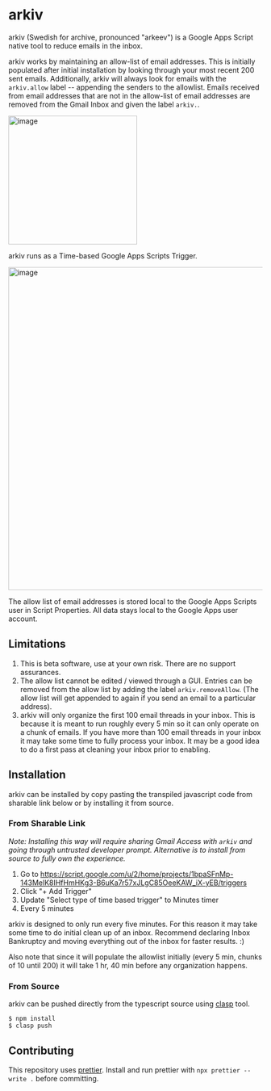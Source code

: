 # arkiv

arkiv (Swedish for archive, pronounced "arkeev") is a Google Apps Script native tool to reduce emails in the inbox.

arkiv works by maintaining an allow-list of email addresses. This is initially populated after initial installation by looking through your most recent 200 sent emails. Additionally, arkiv will always look for emails with the `arkiv.allow` label -- appending the senders to the allowlist. Emails received from email addresses that are not in the allow-list of email addresses are removed from the Gmail Inbox and given the label `arkiv.`.

<img width="255" alt="image" src="https://user-images.githubusercontent.com/36717/204444220-03cfc1d8-d810-4fe6-9aee-2ab6bf4bd7a0.png">

arkiv runs as a Time-based Google Apps Scripts Trigger.

<img width="640" alt="image" src="https://user-images.githubusercontent.com/36717/204095443-0d4ae689-eca8-48ce-bc3a-8c18fc210007.png">

The allow list of email addresses is stored local to the Google Apps Scripts user in Script Properties. All data stays local to the Google Apps user account.

## Limitations

1. This is beta software, use at your own risk. There are no support assurances.
1. The allow list cannot be edited / viewed through a GUI. Entries can be removed from the allow list by adding the label `arkiv.removeAllow`. (The allow list will get appended to again if you send an email to a particular address).
1. arkiv will only organize the first 100 email threads in your inbox. This is because it is meant to run roughly every 5 min so it can only operate on a chunk of emails. If you have more than 100 email threads in your inbox it may take some time to fully process your inbox. It may be a good idea to do a first pass at cleaning your inbox prior to enabling.

## Installation

arkiv can be installed by copy pasting the transpiled javascript code from sharable link below or by installing it from source.

### From Sharable Link

_Note: Installing this way will require sharing Gmail Access with `arkiv` and going through untrusted developer prompt. Alternative is to install from source to fully own the experience._

1. Go to https://script.google.com/u/2/home/projects/1bpaSFnMp-143MelK8IHfHmHKg3-B6uKa7r57xJLgC85OeeKAW_iX-yEB/triggers
1. Click "+ Add Trigger"
1. Update "Select type of time based trigger" to Minutes timer
1. Every 5 minutes

arkiv is designed to only run every five minutes. For this reason it may take some time to do initial clean up of an inbox. Recommend declaring Inbox Bankruptcy and moving everything out of the inbox for faster results. :)

Also note that since it will populate the allowlist initially (every 5 min, chunks of 10 until 200) it will take 1 hr, 40 min before any organization happens.

### From Source

arkiv can be pushed directly from the typescript source using [clasp](https://developers.google.com/apps-script/guides/clasp) tool.

```shell
$ npm install
$ clasp push
```

## Contributing

This repository uses [prettier](https://prettier.io/). Install and run prettier with `npx prettier --write .` before committing.
